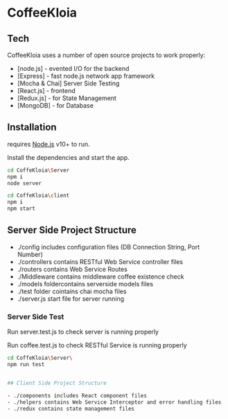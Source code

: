 # CoffeeKloia


## Tech

CoffeeKloia uses a number of open source projects to work properly:

- [node.js] - evented I/O for the backend
- [Express] - fast node.js network app framework
- [Mocha & Chai] Server Side Testing
- [React.js] - frontend
- [Redux.js] - for State Management
- [MongoDB] - for Database


## Installation

requires [Node.js](https://nodejs.org/) v10+ to run.

Install the dependencies and start the app.

```sh
cd CoffeKloia\Server
npm i
node server
```
```sh
cd CoffeKloia\client
npm i
npm start
```

## Server Side Project Structure

- ./config includes configuration files (DB Connection String, Port Number)
- ./controllers contains RESTful Web Service controller files
- ./routers contains Web Service Routes
- ./Middleware contains middleware coffee existence check
-  ./models foldercontains serverside models files
-  ./test folder cointains chai mocha files
-  ./server.js start file for server running

### Server Side Test
Run server.test.js to check server is running properly

Run coffee.test.js to check RESTful Service is running properly
```sh
cd CoffeKloia\Server\
npm run test
```
```sh

## Client Side Project Structure

- ./components includes React component files
- ./helpers contains Web Service Interceptor and error handling files
- ./redux contains state management files
